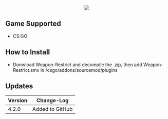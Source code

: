 <p align="center">
  <a href="https://github.com/DenverCoder1/readme-typing-svg"><img src="https://readme-typing-svg.herokuapp.com?size=21&color=F7E7E5&background=F8000000&lines=Weapon+Restrict+ViaMap&center=true&width=500&height=50"></a>
   </p>

## Game Supported
- CS:GO

## How to Install
- Donwload Weapon-Restrict and decompile the .zip, then add Weapon-Restrict.smx in /csgo/addons/sourcemod/plugins

## Updates

| Version | Change-Log          |
| ------- | ------------------ |
| 4.2.0   | Added to GitHub  |
